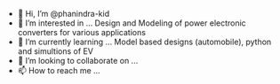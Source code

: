 - 👋 Hi, I’m @phanindra-kid
- 👀 I’m interested in ... Design and Modeling of power electronic converters for various applications
- 🌱 I’m currently learning ... Model based designs (automobile), python and simultions of EV 
- 💞️ I’m looking to collaborate on ... 
- 📫 How to reach me ...

<!---
phanindra-kid/phanindra-kid is a ✨ special ✨ repository because its `README.md` (this file) appears on your GitHub profile.
You can click the Preview link to take a look at your changes.
--->
